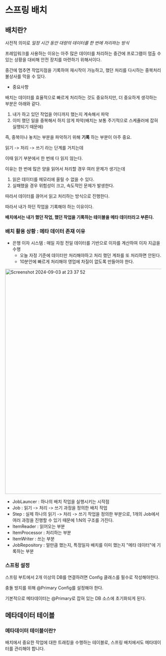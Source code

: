 # 스프링 배치

## 배치란?

사전적 의미로 *일정 시간 동안 대량의 데이터를 한 번에 처리하는 방식*

프레임워크를 사용하는 이유는 아주 많은 데이터를 처리하는 중간에 프로그램이 멈출 수 있는 상황을 대비해 안전 장치를 마련하기 위해서이다.

중간에 멈추면 작업지점을 기록하여 재시작이 가능하고, 했던 처리를 다시하는 중복처리 불상사를 막을 수 있다.

* 중요사항

배치는 데이터를 효율적으로 빠르게 처리하는 것도 중요하지만, 더 중요하게 생각하는 부분은 아래와 같다.

1. 내가 하고 있던 작업을 어디까지 했는지 계속해서 파악
2. 이미 했던 일을 중복해서 하지 않게 파악(배치는 보통 주기적으로 스케쥴러에 잡혀 실행되기 때문에)

즉, 중복이나 놓치는 부분을 파악하기 위해 **기록** 하는 부분이 아주 중요.

읽기 -> 처리 -> 쓰기 라는 단계를 거치는데

이때 읽기 부분에서 한 번에 다 읽지 않는다.

이유는 한 번에 많은 양을 읽어서 처리할 경우 여러 문제가 생기는데

1. 읽은 데이터를 메모리에 올릴 수 없을 수 있다.
2. 실패했을 경우 위험성이 크고, 속도적인 문제가 발생한다.

따라서 데이터를 끊어서 읽고 처리하는 방식으로 진행한다.

따라서 내가 하던 작업을 기록해야 하는 이유이다.

**배치에서는 내가 했던 작업, 했던 작업을 기록하는 테이블을 메타 데이터라고 부른다.**

### 배치 활용 상황 : 메타 데이터 존재 이유

* 은행 이자 시스템 : 매일 자정 전일 데이터를 기반으로 이자를 계산하여 이자 지급을 수행
    * 오늘 자정 기준에 데이터만 처리해야하고 처리 했던 계좌를 또 처리하면 안된다.
    * 10분안에 빠르게 처리해야 영업에 차질이 없도록 만들어야 한다.

<img width="726" alt="Screenshot 2024-09-03 at 23 37 52" src="https://github.com/user-attachments/assets/0d39688f-3cf5-4af0-821e-593f6e475075">

* JobLauncer : 하나의 배치 작업을 실행시키는 시작점
* Job : 읽기 -> 처리 -> 쓰기 과정을 정의한 배치 작업
* Step : 실제 하나의 읽기 -> 처리 -> 쓰기 작업을 정의한 부분으로, 1개의 Job에서 여러 과정을 진행할 수 있기 때문에 1:N의 구조를 가진다.
* ItemReader : 읽어오는 부분
* ItemProcessor : 처리하는 부분
* ItemWriter : 쓰는 부분
* JobRepository : 얼만큼 했는지, 특정일자 배치를 이미 했는지 "메타 데이터"에 기록하는 부분

### 스프링 설정

스프링 부트에서 2개 이상의 DB를 연결하려면 Config 클래스를 필수로 작성해야한다.

충돌 방지를 위해 @Primary Config를 설정해야 한다.

기본적으로 메타데이터는 @Primary로 잡혀 있는 DB 소스에 초기화되게 된다.

## 메타데이터 테이블

### 메타데이터 테이블이란?

배치에서 중요한 작업에 대한 트래킹을 수행하는 테이블로, 스프링 배치에서도 메타데이터를 관리해야 합니다.






